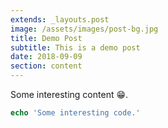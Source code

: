 ```yaml
---
extends: _layouts.post
image: /assets/images/post-bg.jpg
title: Demo Post
subtitle: This is a demo post
date: 2018-09-09
section: content
---
```

Some interesting content 😁. 

```php
echo 'Some interesting code.'
```
